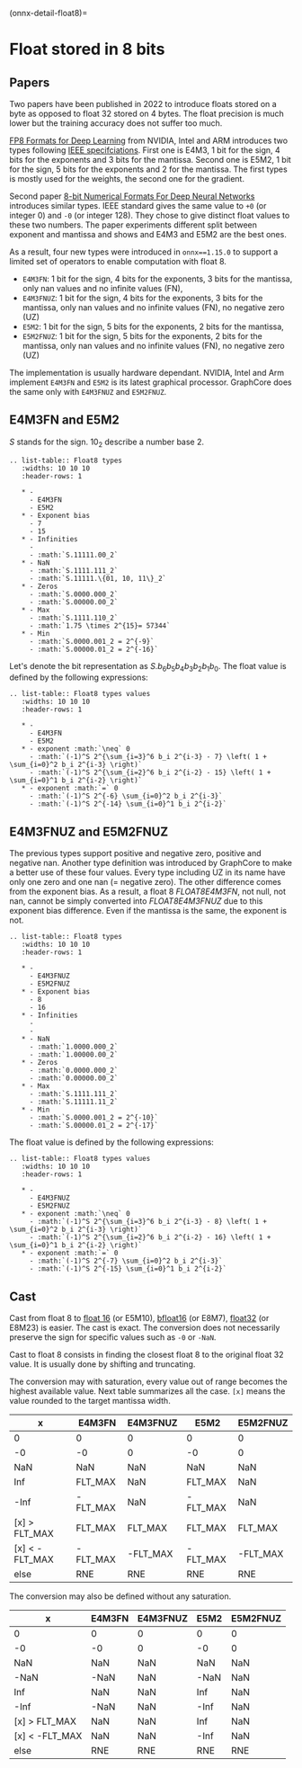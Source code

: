 <!--
Copyright (c) ONNX Project Contributors

SPDX-License-Identifier: Apache-2.0
-->

(onnx-detail-float8)=

# Float stored in 8 bits

## Papers

Two papers have been published in 2022 to introduce floats
stored on a byte as opposed to float 32 stored on 4 bytes.
The float precision is much lower but the training accuracy
does not suffer too much.

[FP8 Formats for Deep Learning](https://arxiv.org/abs/2209.05433)
from NVIDIA, Intel and ARM introduces two types following
[IEEE specifciations](https://en.wikipedia.org/wiki/IEEE_754).
First one is E4M3, 1 bit for the sign, 4 bits for the exponents and 3
bits for the mantissa. Second one is E5M2, 1 bit for the sign,
5 bits for the exponents and 2 for the mantissa. The first types
is mostly used for the weights, the second one for the gradient.

Second paper [8-bit Numerical Formats For Deep Neural Networks](https://arxiv.org/pdf/2206.02915.pdf) introduces
similar types. IEEE standard gives the same value
to `+0` (or integer 0) and `-0` (or integer 128).
They chose to give distinct float values to these two
numbers. The paper experiments different split between
exponent and mantissa and shows and E4M3 and E5M2 are
the best ones.

As a result, four new types were introduced in `onnx==1.15.0`
to support a limited set of operators to enable computation
with float 8.

- `E4M3FN`: 1 bit for the sign, 4 bits for the exponents, 3 bits for the mantissa,
  only nan values and no infinite values (FN),
- `E4M3FNUZ`: 1 bit for the sign, 4 bits for the exponents, 3 bits for the mantissa,
  only nan values and no infinite values (FN), no negative zero (UZ)
- `E5M2`: 1 bit for the sign, 5 bits for the exponents, 2 bits for the mantissa,
- `E5M2FNUZ`: 1 bit for the sign, 5 bits for the exponents, 2 bits for the mantissa,
  only nan values and no infinite values (FN), no negative zero (UZ)

The implementation is usually hardware dependant.
NVIDIA, Intel and Arm implement `E4M3FN` and `E5M2` is its latest graphical processor.
GraphCore does the same only with `E4M3FNUZ` and `E5M2FNUZ`.

## E4M3FN and E5M2

$S$ stands for the sign. $10_2$ describe a number base 2.

```{eval-rst}
.. list-table:: Float8 types
   :widths: 10 10 10
   :header-rows: 1

   * -
     - E4M3FN
     - E5M2
   * - Exponent bias
     - 7
     - 15
   * - Infinities
     -
     - :math:`S.11111.00_2`
   * - NaN
     - :math:`S.1111.111_2`
     - :math:`S.11111.\{01, 10, 11\}_2`
   * - Zeros
     - :math:`S.0000.000_2`
     - :math:`S.00000.00_2`
   * - Max
     - :math:`S.1111.110_2`
     - :math:`1.75 \times 2^{15}= 57344`
   * - Min
     - :math:`S.0000.001_2 = 2^{-9}`
     - :math:`S.00000.01_2 = 2^{-16}`

```

Let's denote the bit representation as $S.b_6 b_5 b_4 b_3 b_2 b_1 b_0$.
The float value is defined by the following expressions:

```{eval-rst}
.. list-table:: Float8 types values
   :widths: 10 10 10
   :header-rows: 1

   * -
     - E4M3FN
     - E5M2
   * - exponent :math:`\neq` 0
     - :math:`(-1)^S 2^{\sum_{i=3}^6 b_i 2^{i-3} - 7} \left( 1 + \sum_{i=0}^2 b_i 2^{i-3} \right)`
     - :math:`(-1)^S 2^{\sum_{i=2}^6 b_i 2^{i-2} - 15} \left( 1 + \sum_{i=0}^1 b_i 2^{i-2} \right)`
   * - exponent :math:`=` 0
     - :math:`(-1)^S 2^{-6} \sum_{i=0}^2 b_i 2^{i-3}`
     - :math:`(-1)^S 2^{-14} \sum_{i=0}^1 b_i 2^{i-2}`
```

## E4M3FNUZ and E5M2FNUZ

The previous types support positive and negative zero, positive and negative nan.
Another type definition was introduced by GraphCore to make a better use
of these four values. Every type including UZ in its name have only one zero
and one nan (= negative zero). The other difference comes from the exponent bias.
As a result, a float 8 *FLOAT8E4M3FN*, not null, not nan, cannot be simply
converted into *FLOAT8E4M3FNUZ* due to this exponent bias difference.
Even if the mantissa is the same, the exponent is not.

```{eval-rst}
.. list-table:: Float8 types
   :widths: 10 10 10
   :header-rows: 1

   * -
     - E4M3FNUZ
     - E5M2FNUZ
   * - Exponent bias
     - 8
     - 16
   * - Infinities
     -
     -
   * - NaN
     - :math:`1.0000.000_2`
     - :math:`1.00000.00_2`
   * - Zeros
     - :math:`0.0000.000_2`
     - :math:`0.00000.00_2`
   * - Max
     - :math:`S.1111.111_2`
     - :math:`S.11111.11_2`
   * - Min
     - :math:`S.0000.001_2 = 2^{-10}`
     - :math:`S.00000.01_2 = 2^{-17}`
```

The float value is defined by the following expressions:

```{eval-rst}
.. list-table:: Float8 types values
   :widths: 10 10 10
   :header-rows: 1

   * -
     - E4M3FNUZ
     - E5M2FNUZ
   * - exponent :math:`\neq` 0
     - :math:`(-1)^S 2^{\sum_{i=3}^6 b_i 2^{i-3} - 8} \left( 1 + \sum_{i=0}^2 b_i 2^{i-3} \right)`
     - :math:`(-1)^S 2^{\sum_{i=2}^6 b_i 2^{i-2} - 16} \left( 1 + \sum_{i=0}^1 b_i 2^{i-2} \right)`
   * - exponent :math:`=` 0
     - :math:`(-1)^S 2^{-7} \sum_{i=0}^2 b_i 2^{i-3}`
     - :math:`(-1)^S 2^{-15} \sum_{i=0}^1 b_i 2^{i-2}`
```

## Cast

Cast from float 8 to
[float 16](https://en.wikipedia.org/wiki/Half-precision_floating-point_format) (or E5M10),
[bfloat16](https://en.wikipedia.org/wiki/Bfloat16_floating-point_format) (or E8M7),
[float32](https://en.wikipedia.org/wiki/Single-precision_floating-point_format) (or E8M23) is easier.
The cast is exact. The conversion does not necessarily preserve the sign for
specific values such as `-0` or `-NaN`.

Cast to float 8 consists in finding the closest float 8
to the original float 32 value. It is usually done by shifting
and truncating.

The conversion may with saturation, every value out of range
becomes the highest available value. Next table summarizes
all the case. `[x]` means the value rounded to
the target mantissa width.

| x                 | E4M3FN   | E4M3FNUZ | E5M2     | E5M2FNUZ |
| ----------------- | -------- | -------- | -------- | -------- |
| 0                 | 0        | 0        | 0        | 0        |
| -0                | -0       | 0        | -0       | 0        |
| NaN               | NaN      | NaN      | NaN      | NaN      |
| Inf               | FLT_MAX  | NaN      | FLT_MAX  | NaN      |
| -Inf              | -FLT_MAX | NaN      | -FLT_MAX | NaN      |
| \[x\] > FLT_MAX   | FLT_MAX  | FLT_MAX  | FLT_MAX  | FLT_MAX  |
| \[x\] \< -FLT_MAX | -FLT_MAX | -FLT_MAX | -FLT_MAX | -FLT_MAX |
| else              | RNE      | RNE      | RNE      | RNE      |

The conversion may also be defined without any saturation.

| x                 | E4M3FN | E4M3FNUZ | E5M2 | E5M2FNUZ |
| ----------------- | ------ | -------- | ---- | -------- |
| 0                 | 0      | 0        | 0    | 0        |
| -0                | -0     | 0        | -0   | 0        |
| NaN               | NaN    | NaN      | NaN  | NaN      |
| -NaN              | -NaN   | NaN      | -NaN | NaN      |
| Inf               | NaN    | NaN      | Inf  | NaN      |
| -Inf              | -NaN   | NaN      | -Inf | NaN      |
| \[x\] > FLT_MAX   | NaN    | NaN      | Inf  | NaN      |
| \[x\] \< -FLT_MAX | NaN    | NaN      | -Inf | NaN      |
| else              | RNE    | RNE      | RNE  | RNE      |
